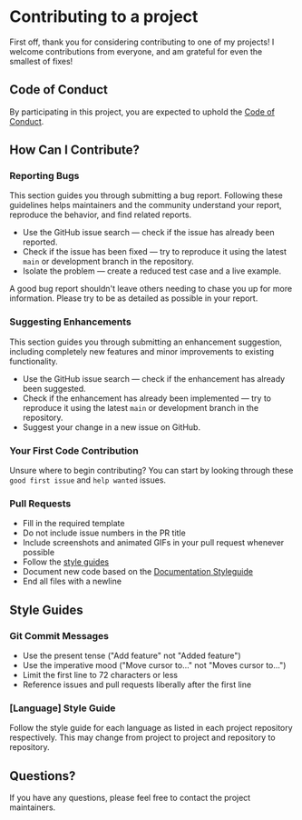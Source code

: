 # Contributing to a project

First off, thank you for considering contributing to one of my projects! I welcome contributions from everyone, and am grateful for even the smallest of fixes!

## Code of Conduct

By participating in this project, you are expected to uphold the [Code of Conduct](CODE_OF_CONDUCT.md).

## How Can I Contribute?

### Reporting Bugs

This section guides you through submitting a bug report. Following these guidelines helps maintainers and the community understand your report, reproduce the behavior, and find related reports.

- Use the GitHub issue search — check if the issue has already been reported.
- Check if the issue has been fixed — try to reproduce it using the latest `main` or development branch in the repository.
- Isolate the problem — create a reduced test case and a live example.

A good bug report shouldn't leave others needing to chase you up for more information. Please try to be as detailed as possible in your report.

### Suggesting Enhancements

This section guides you through submitting an enhancement suggestion, including completely new features and minor improvements to existing functionality.

- Use the GitHub issue search — check if the enhancement has already been suggested.
- Check if the enhancement has already been implemented — try to reproduce it using the latest `main` or development branch in the repository.
- Suggest your change in a new issue on GitHub.

### Your First Code Contribution

Unsure where to begin contributing? You can start by looking through these `good first issue` and `help wanted` issues.

### Pull Requests

- Fill in the required template
- Do not include issue numbers in the PR title
- Include screenshots and animated GIFs in your pull request whenever possible
- Follow the [style guides](#style-guides)
- Document new code based on the [Documentation Styleguide](#documentation-styleguide)
- End all files with a newline

## Style Guides

### Git Commit Messages

- Use the present tense ("Add feature" not "Added feature")
- Use the imperative mood ("Move cursor to..." not "Moves cursor to...")
- Limit the first line to 72 characters or less
- Reference issues and pull requests liberally after the first line

### [Language] Style Guide

Follow the style guide for each language as listed in each project repository respectively. This may change from project to project and repository to repository.

## Questions?

If you have any questions, please feel free to contact the project maintainers.

